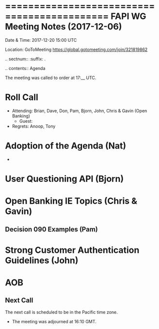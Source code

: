 ============================================
FAPI WG Meeting Notes (2017-12-06)
============================================
Date & Time: 2017-12-20 15:00 UTC

Location: GoToMeeting https://global.gotomeeting.com/join/321819862

.. sectnum:: 
   :suffix: .


.. contents:: Agenda

The meeting was called to order at 17:__ UTC. 

Roll Call
===========
* Attending: Brian, Dave, Don, Pam, Bjorn, John, Chris & Gavin (Open Banking)
   * Guest: 
* Regrets: Anoop, Tony

Adoption of the Agenda (Nat)
==================================
* 

User Questioning API (Bjorn)
================================

Open Banking IE Topics (Chris & Gavin)
========================================

Decision 090 Examples (Pam)
-----------------------------------

Strong Customer Authentication Guidelines (John)
=====================================================


AOB
===========


Next Call
-----------------------
The next call is scheduled to be in the Pacific time zone. 

* The meeting was adjourned at 16:10 GMT.